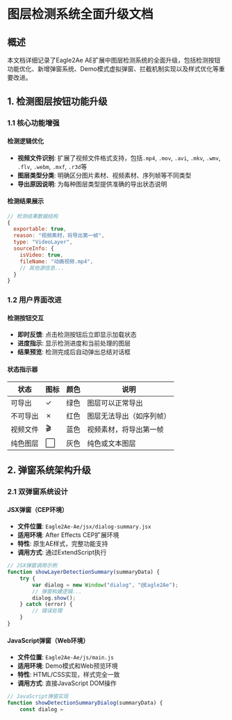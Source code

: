 # 图层检测系统全面升级文档

## 概述

本文档详细记录了Eagle2Ae AE扩展中图层检测系统的全面升级，包括检测按钮功能优化、新增弹窗系统、Demo模式虚拟弹窗、拦截机制实现以及样式优化等重要改进。

## 1. 检测图层按钮功能升级

### 1.1 核心功能增强

#### 检测逻辑优化
- **视频文件识别**: 扩展了视频文件格式支持，包括`.mp4`, `.mov`, `.avi`, `.mkv`, `.wmv`, `.flv`, `.webm`, `.mxf`, `.r3d`等
- **图层类型分类**: 明确区分图片素材、视频素材、序列帧等不同类型
- **导出原因说明**: 为每种图层类型提供准确的导出状态说明

#### 检测结果展示
```javascript
// 检测结果数据结构
{
  exportable: true,
  reason: "视频素材，将导出第一帧",
  type: "VideoLayer",
  sourceInfo: {
    isVideo: true,
    fileName: "动画视频.mp4",
    // 其他源信息...
  }
}
```

### 1.2 用户界面改进

#### 检测按钮交互
- **即时反馈**: 点击检测按钮后立即显示加载状态
- **进度指示**: 显示检测进度和当前处理的图层
- **结果预览**: 检测完成后自动弹出总结对话框

#### 状态指示器
| 状态 | 图标 | 颜色 | 说明 |
|------|------|------|------|
| 可导出 | ✓ | 绿色 | 图层可以正常导出 |
| 不可导出 | ✗ | 红色 | 图层无法导出（如序列帧） |
| 视频文件 | 🎬 | 蓝色 | 视频素材，将导出第一帧 |
| 纯色图层 | ⬜ | 灰色 | 纯色或文本图层 |

## 2. 弹窗系统架构升级

### 2.1 双弹窗系统设计

#### JSX弹窗（CEP环境）
- **文件位置**: `Eagle2Ae-Ae/jsx/dialog-summary.jsx`
- **适用环境**: After Effects CEP扩展环境
- **特性**: 原生AE样式，完整功能支持
- **调用方式**: 通过ExtendScript执行

```javascript
// JSX弹窗调用示例
function showLayerDetectionSummary(summaryData) {
    try {
        var dialog = new Window("dialog", "@Eagle2Ae");
        // 弹窗构建逻辑...
        dialog.show();
    } catch (error) {
        // 错误处理
    }
}
```

#### JavaScript弹窗（Web环境）
- **文件位置**: `Eagle2Ae-Ae/js/main.js`
- **适用环境**: Demo模式和Web预览环境
- **特性**: HTML/CSS实现，样式完全一致
- **调用方式**: 直接JavaScript DOM操作

```javascript
// JavaScript弹窗实现
function showDetectionSummaryDialog(summaryData) {
    const dialog = 
